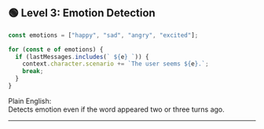 ## 🟢 Level 3: Emotion Detection

```js
const emotions = ["happy", "sad", "angry", "excited"];

for (const e of emotions) {
  if (lastMessages.includes(` ${e} `)) {
    context.character.scenario += `The user seems ${e}.`;
    break;
  }
}
```

Plain English:  
Detects emotion even if the word appeared two or three turns ago.

---

